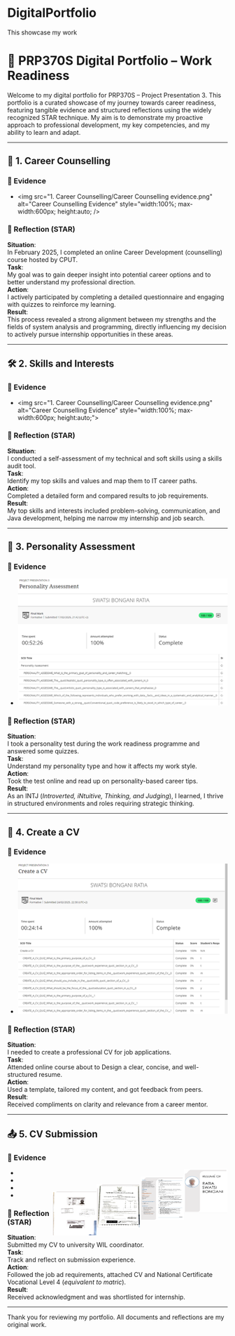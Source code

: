 # DigitalPortfolio
This showcase my work
# 🌟 PRP370S Digital Portfolio – Work Readiness

Welcome to my digital portfolio for PRP370S – Project Presentation 3. This portfolio is a curated showcase of my journey towards career readiness, featuring tangible evidence and structured reflections using the widely recognized STAR technique. My aim is to demonstrate my proactive approach to professional development, my key competencies, and my ability to learn and adapt.

---

## 📘 1. Career Counselling

### 🔗 Evidence
- <img src="1. Career Counselling/Career Counselling evidence.png" alt="Career Counselling Evidence" style="width:100%; max-width:600px; height:auto; />

### 🧠 Reflection (STAR)
**Situation**:  
In February 2025, I completed an online Career Development (counselling) course hosted by CPUT.  
**Task**:  
My goal was to gain deeper insight into potential career options and to better understand my professional direction.  
**Action**:  
 I actively participated by completing a detailed questionnaire and engaging with quizzes to reinforce my learning.  
**Result**:  
This process revealed a strong alignment between my strengths and the fields of system analysis and programming, directly influencing my decision to actively pursue internship opportunities in these areas.

---

## 🛠 2. Skills and Interests

### 🔗 Evidence
- &lt;img src="1. Career Counselling/Career Counselling evidence.png" alt="Career Counselling Evidence" style="width:100%; max-width:600px; height:auto;">

### 🧠 Reflection (STAR)
**Situation**:  
I conducted a self-assessment of my technical and soft skills using a skills audit tool.  
**Task**:  
Identify my top skills and values and map them to IT career paths.  
**Action**:  
Completed a detailed form and compared results to job requirements.  
**Result**:  
My top skills and interests included problem-solving, communication, and Java development, helping me narrow my internship and job search.

---

## 🧬 3. Personality Assessment

### 🔗 Evidence
- ![Personality Assessment evidence](3.%20Personality%20Assessment/Personality%20Assessment%20Evidence.png)

### 🧠 Reflection (STAR)
**Situation**:  
I took a personality test during the work readiness programme and answered some quizzes.  
**Task**:  
Understand my personality type and how it affects my work style.  
**Action**:  
Took the test online and read up on personality-based career tips.  
**Result**:  
As an INTJ (*Introverted, iNtuitive, Thinking, and Judging*), I learned, I thrive in structured environments and roles requiring strategic thinking.

---

## 📄 4. Create a CV

### 🔗 Evidence
- <img src="4. Create a CV/Create CV Evidence.png" />

### 🧠 Reflection (STAR)
**Situation**:  
I needed to create a professional CV for job applications.  
**Task**:  
Attended online course about to Design a clear, concise, and well-structured resume.  
**Action**:  
Used a template, tailored my content, and got feedback from peers.  
**Result**:  
Received compliments on clarity and relevance from a career mentor.

---

## 📤 5. CV Submission

### 🔗 Evidence
- <img src="5. CV Submission/CV cover page.png" width="100" height="100" align="right" />
- <img src="5. CV Submission/CV main page.png" width="100" height="100" align="right" />
- <img src="5. CV Submission/Level 4 results.png" width="100" height="100" align="right" />
- <img src="5. CV Submission/ID.png" width="100" height="100" align="right">
### 🧠 Reflection (STAR)
**Situation**:  
Submitted my CV to university WIL coordinator.  
**Task**:  
Track and reflect on submission experience.  
**Action**:  
Followed the job ad requirements, attached CV and National Certificate Vocational Level 4 (*equivalent to matric*).  
**Result**:  
Received acknowledgment and was shortlisted for internship.

---

Thank you for reviewing my portfolio. All documents and reflections are my original work.

